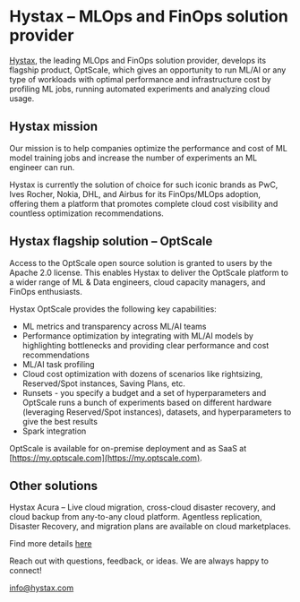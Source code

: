 # Hystax – MLOps and FinOps solution provider 

[Hystax](https://hystax.com), the leading MLOps and FinOps solution provider, develops its flagship product, OptScale, which gives an opportunity to run ML/AI or any type of workloads with optimal performance and infrastructure cost by profiling ML jobs, running automated experiments and analyzing cloud usage.

## Hystax mission 

Our mission is to help companies optimize the performance and cost of ML model training jobs and increase the number of experiments an ML engineer can run.

Hystax is currently the solution of choice for such iconic brands as PwC, Ives Rocher, Nokia, DHL, and Airbus for its FinOps/MLOps adoption, offering them a platform that promotes complete cloud cost visibility and countless optimization recommendations.

## Hystax flagship solution – OptScale 

Access to the OptScale open source solution is granted to users by the Apache 2.0 license. This enables Hystax to deliver the OptScale platform to a wider range of ML & Data engineers, cloud capacity managers, and FinOps enthusiasts.

Hystax OptScale provides the following key capabilities:
- ML metrics and transparency across ML/AI teams
- Performance optimization by integrating with ML/AI models by highlighting bottlenecks and providing clear performance and cost recommendations
- ML/AI task profiling
- Cloud cost optimization with dozens of scenarios like rightsizing, Reserved/Spot instances, Saving Plans, etc.
- Runsets - you specify a budget and a set of hyperparameters and OptScale runs a bunch of experiments based on different hardware (leveraging Reserved/Spot instances), datasets, and hyperparameters to give the best results
- Spark integration

OptScale is available for on-premise deployment and as SaaS at [https://my.optscale.com](https://my.optscale.com).

## Other solutions 

Hystax Acura – Live cloud migration, cross-cloud disaster recovery, and cloud backup from any-to-any cloud platform. Agentless replication, Disaster Recovery, and migration plans are available on cloud marketplaces.

Find more details [here](https://hystax.com/cdn/Hystax/Whitepapers/Hystax-Acura-Product-Description.pdf)

Reach out with questions, feedback, or ideas. We are always happy to connect!

info@hystax.com
